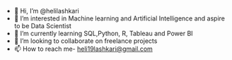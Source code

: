 - 👋 Hi, I’m @helilashkari
- 👀 I’m interested in Machine learning and Artificial Intelligence and aspire to be Data Scientist
- 🌱 I’m currently learning SQL,Python, R, Tableau and Power BI
- 💞️ I’m looking to collaborate on freelance projects
- 📫 How to reach me- heli19lashkari@gmail.com

<!---
helilashkari/helilashkari is a ✨ special ✨ repository because its `README.md` (this file) appears on your GitHub profile.
You can click the Preview link to take a look at your changes.
--->
